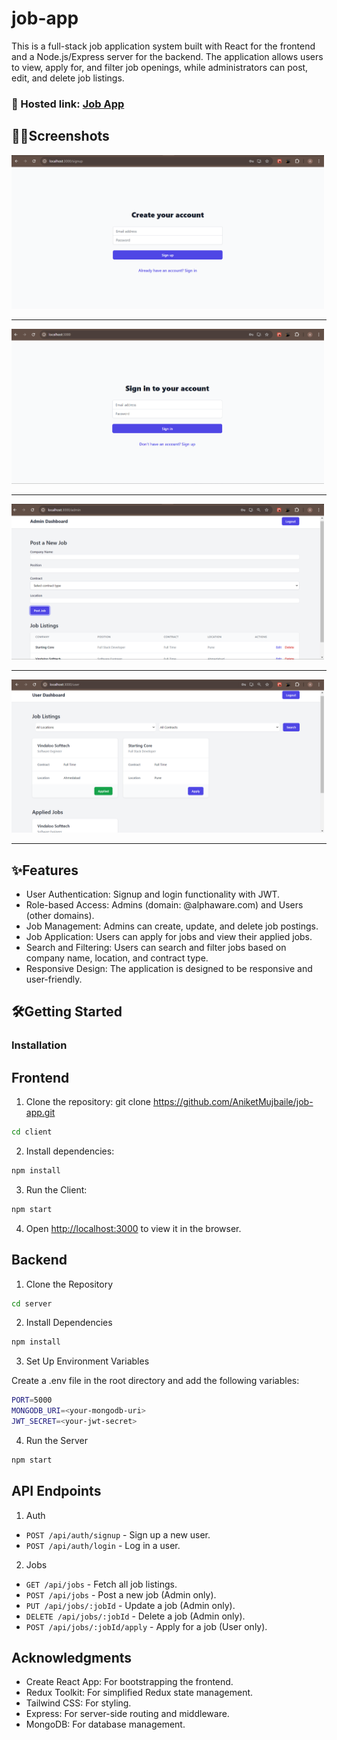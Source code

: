 ﻿# job-app

 This is a full-stack job application system built with React for the frontend and a Node.js/Express server for the backend. The application allows users to view, apply for, and filter job openings, while administrators can post, edit, and delete job listings.

### 🔗 Hosted link: [Job App](https://job-app-sandy.vercel.app/)

## 🧑‍💻Screenshots
<img src="https://github.com/AniketMujbaile/job-app/blob/main/Img/Img1.png" width="500px">
<hr/>
<img src="https://github.com/AniketMujbaile/job-app/blob/main/Img/Img2.png" width="500px">
<hr/>
<img src="https://github.com/AniketMujbaile/job-app/blob/main/Img/Img3.png" width="500px">
<hr/>
<img src="https://github.com/AniketMujbaile/job-app/blob/main/Img/Img4.png" width="500px">
<hr/>

## ✨Features

- User Authentication: Signup and login functionality with JWT.
- Role-based Access: Admins (domain: @alphaware.com) and Users (other domains).
- Job Management: Admins can create, update, and delete job postings.
- Job Application: Users can apply for jobs and view their applied jobs.
- Search and Filtering: Users can search and filter jobs based on company name, location, and contract type.
- Responsive Design: The application is designed to be responsive and user-friendly.

## 🛠️Getting Started

### Installation

## Frontend
1. Clone the repository:
git clone https://github.com/AniketMujbaile/job-app.git

```bash
cd client
```

2. Install dependencies:
```bash
npm install
```

3. Run the Client:
```bash
npm start
```

4. Open [http://localhost:3000](http://localhost:3000) to view it in the browser.

## Backend

1. Clone the Repository

```bash
cd server
```

2. Install Dependencies

```bash
npm install
```

3. Set Up Environment Variables

Create a .env file in the root directory and add the following variables:
 
 ```bash
PORT=5000
MONGODB_URI=<your-mongodb-uri>
JWT_SECRET=<your-jwt-secret>
```

4. Run the Server

```bash
npm start
```

## API Endpoints

1. Auth

- `POST /api/auth/signup` - Sign up a new user.
- `POST /api/auth/login` - Log in a user.

2. Jobs

- `GET /api/jobs` - Fetch all job listings.
- `POST /api/jobs` - Post a new job (Admin only).
- `PUT /api/jobs/:jobId` - Update a job (Admin only).
- `DELETE /api/jobs/:jobId` - Delete a job (Admin only).
- `POST /api/jobs/:jobId/apply` - Apply for a job (User only).
 
## Acknowledgments

- Create React App: For bootstrapping the frontend.
- Redux Toolkit: For simplified Redux state management.
- Tailwind CSS: For styling.
- Express: For server-side routing and middleware.
- MongoDB: For database management.
